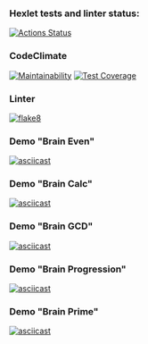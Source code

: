 ### Hexlet tests and linter status:
[![Actions Status](https://github.com/meet39/python-project-lvl1/workflows/hexlet-check/badge.svg)](https://github.com/meet39/python-project-lvl1/actions)
### CodeClimate
[![Maintainability](https://api.codeclimate.com/v1/badges/750700d9b14a6ec3647c/maintainability)](https://codeclimate.com/github/meet39/python-project-lvl1/maintainability)
[![Test Coverage](https://api.codeclimate.com/v1/badges/750700d9b14a6ec3647c/test_coverage)](https://codeclimate.com/github/meet39/python-project-lvl1/test_coverage)

### Linter
[![flake8](https://github.com/meet39/python-project-lvl1/actions/workflows/flake8.yml/badge.svg)](https://github.com/meet39/python-project-lvl1/actions/workflows/flake8.yml)

### Demo "Brain Even" 
[![asciicast](https://asciinema.org/a/qwfWhhhtOuPbCTHLpvbyF5fsi.svg)](https://asciinema.org/a/qwfWhhhtOuPbCTHLpvbyF5fsi)

### Demo "Brain Calc"
[![asciicast](https://asciinema.org/a/ZYeQCO2lLa0p2aneamFiyEPNu.svg)](https://asciinema.org/a/ZYeQCO2lLa0p2aneamFiyEPNu)

### Demo "Brain GCD"
[![asciicast](https://asciinema.org/a/RJYFguepMlSPuCigfTbzxL2zS.svg)](https://asciinema.org/a/RJYFguepMlSPuCigfTbzxL2zS)


### Demo "Brain Progression"
[![asciicast](https://asciinema.org/a/RBPEOWEXqLqMe748XFszZSSeQ.svg)](https://asciinema.org/a/RBPEOWEXqLqMe748XFszZSSeQ)


### Demo "Brain Prime"
[![asciicast](https://asciinema.org/a/csqNZwYc6j7IlWWTi5Wogl2fE.svg)](https://asciinema.org/a/csqNZwYc6j7IlWWTi5Wogl2fE)
